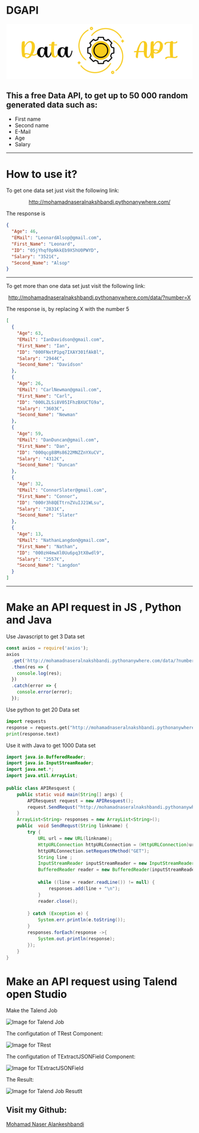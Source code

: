 # DGAPI
<img src="https://raw.githubusercontent.com/Mohmad-Naser-alnakeshbandi/DGAPI/master/Images/icon.png" alt="Icon for DGAPI">

## This a free Data API, to get  up to 50 000 random generated data such as:

<ul>
<li> First name </li>
<li> Second name </li>
<li> E-Mail </li>
<li> Age </li>
<li> Salary </li>
</ul>
 
<hr>

# How to use it?
<p>To get one data set just visit the following link: </p>

<p align="center"><a href="http://mohamadnaseralnakshbandi.pythonanywhere.com/">http://mohamadnaseralnakshbandi.pythonanywhere.com/</a></p>

<p>The response is</p>

```` json
{
  "Age": 46,
  "EMail": "LeonardAlsop@gmail.com",
  "First_Name": "Leonard",
  "ID": "05jYhqf0pNkkEb9XShU0PWYD",
  "Salary": "3521€",
  "Second_Name": "Alsop"
}
````

<hr>
<p>To get more than one data set just visit the following link: </p>

 <p align="center"><a href="http://mohamadnaseralnakshbandi.pythonanywhere.com/data/?number=X">http://mohamadnaseralnakshbandi.pythonanywhere.com/data/?number=X</a></p>

<p>The response is, by replacing X with the number 5</p>

```` json
[
  {
    "Age": 63,
    "EMail": "IanDavidson@gmail.com",
    "First_Name": "Ian",
    "ID": "000FNxtP1pq7IXAY301fAkBl",
    "Salary": "2944€",
    "Second_Name": "Davidson"
  },
  {
    "Age": 26,
    "EMail": "CarlNewman@gmail.com",
    "First_Name": "Carl",
    "ID": "000LZLSi8V05IFhzBXUCTG9a",
    "Salary": "3603€",
    "Second_Name": "Newman"
  },
  {
    "Age": 59,
    "EMail": "DanDuncan@gmail.com",
    "First_Name": "Dan",
    "ID": "000qcg88Ms8622MNZZnYXuCV",
    "Salary": "4312€",
    "Second_Name": "Duncan"
  },
  {
    "Age": 32,
    "EMail": "ConnorSlater@gmail.com",
    "First_Name": "Connor",
    "ID": "000r3h8QETtrnZVuIJ21WLsu",
    "Salary": "2831€",
    "Second_Name": "Slater"
  },
  {
    "Age": 13,
    "EMail": "NathanLangdon@gmail.com",
    "First_Name": "Nathan",
    "ID": "000zH4mwXl0Uu6pq3tX8wdl9",
    "Salary": "2557€",
    "Second_Name": "Langdon"
  }
]
````
<hr>

# Make an API request in JS , Python and Java

<p> Use Javascript to get 3 Data set</p>

``` Javascript
const axios = require('axios');
axios
  .get('http://mohamadnaseralnakshbandi.pythonanywhere.com/data/?number=3')
  .then(res => {
    console.log(res);
  })
  .catch(error => {
    console.error(error);
  });
````

<p> Use python to get 20 Data set</p>

```` Python
import requests
response = requests.get("http://mohamadnaseralnakshbandi.pythonanywhere.com/data/?number=20")
print(response.text)
````
</hr>


<p> Use it with Java to get 1000 Data set</p>

```` Java
import java.io.BufferedReader;
import java.io.InputStreamReader;
import java.net.*;
import java.util.ArrayList;

public class APIResquest {
    public static void main(String[] args) {
        APIResquest request = new APIResquest();
        request.SendRequst("http://mohamadnaseralnakshbandi.pythonanywhere.com/data/?number=1000");
    }
    ArrayList<String> responses = new ArrayList<String>();
    public  void SendRequst(String linkname) {
        try {
            URL url = new URL(linkname);
            HttpURLConnection httpURLConnection = (HttpURLConnection)url.openConnection();
            httpURLConnection.setRequestMethod("GET");
            String line ;
            InputStreamReader inputStreamReader = new InputStreamReader(httpURLConnection.getInputStream());
            BufferedReader reader = new BufferedReader(inputStreamReader);

            while ((line = reader.readLine()) != null) {
                responses.add(line + "\n");
            }
            reader.close();

        } catch (Exception e) {
            System.err.println(e.toString());
        }
        responses.forEach(response ->{
            System.out.println(response);
        });
    }
}
````
</hr>

# Make an API request using Talend open Studio

<p> Make the Talend Job</p>

<img src="https://raw.githubusercontent.com/Mohmad-Naser-alnakeshbandi/DGAPI/master/Images/Talend.PNG" alt="Image for Talend Job">

<p> The configutation of TRest Component: </p>

<img src="https://raw.githubusercontent.com/Mohmad-Naser-alnakeshbandi/DGAPI/master/Images/TRest.PNG" alt="Image for TRest">

<p> The configutation of TExtractJSONField Component:</p>

<img src="https://raw.githubusercontent.com/Mohmad-Naser-alnakeshbandi/DGAPI/master/Images/TExtractJSONField.PNG" alt="Image for TExtractJSONField">

<p> The Result:</p>

<img src="https://raw.githubusercontent.com/Mohmad-Naser-alnakeshbandi/DGAPI/master/Images/Console.PNG" alt="Image for Talend Job Resutlt">

</hr>

## Visit my Github: 
<a href="https://www.github.com/Mohmad-Naser-alnakeshbandi" target="_blank" rel="noreferrer">Mohamad Naser Alankeshbandi </a>